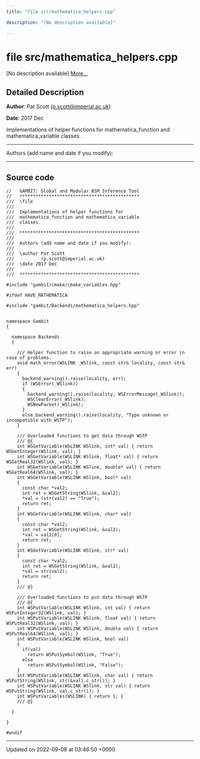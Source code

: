 ```yaml
---
title: "file src/mathematica_helpers.cpp"

description: "[No description available]"

---
```


# file src/mathematica_helpers.cpp

[No description available] [More...](#detailed-description)

## Detailed Description


**Author**: Pat Scott ([p.scott@imperial.ac.uk](mailto:p.scott@imperial.ac.uk)) 

**Date**: 2017 Dec

Implementations of helper functions for mathematica_function and mathematica_variable classes.



------------------

Authors (add name and date if you modify):



------------------




## Source code

```
//   GAMBIT: Global and Modular BSM Inference Tool
//   *********************************************
///  \file
///
///  Implementations of helper functions for
///  mathematica_function and mathematica_variable
///  classes.
///
///  *********************************************
///
///  Authors (add name and date if you modify):
///
///  \author Pat Scott
///          (p.scott@imperial.ac.uk)
///  \date 2017 Dec
///
///  *********************************************

#include "gambit/cmake/cmake_variables.hpp"

#ifdef HAVE_MATHEMATICA

#include "gambit/Backends/mathematica_helpers.hpp"


namespace Gambit
{

  namespace Backends
  {

    /// Helper function to raise an appropriate warning or error in case of problems.
    void math_error(WSLINK _WSlink, const str& locality, const str& err)
    {
      backend_warning().raise(locality, err);
      if (WSError(_WSlink))
      {
        backend_warning().raise(locality, WSErrorMessage(_WSlink));
        WSClearError(_WSlink);
        WSNewPacket(_WSlink);
      }
      else backend_warning().raise(locality, "Type unknown or incompatible with WSTP");
    }

    /// Overloaded functions to get data through WSTP
    /// @{
    int WSGetVariable(WSLINK WSlink, int* val) { return WSGetInteger(WSlink, val); }
    int WSGetVariable(WSLINK WSlink, float* val) { return WSGetReal32(WSlink, val); }
    int WSGetVariable(WSLINK WSlink, double* val) { return WSGetReal64(WSlink, val); }
    int WSGetVariable(WSLINK WSlink, bool* val)
    {
      const char *val2;
      int ret = WSGetString(WSlink, &val2);
      *val = (str(val2) == "True");
      return ret;
    }
    int WSGetVariable(WSLINK WSlink, char* val)
    {
      const char *val2;
      int ret = WSGetString(WSlink, &val2);
      *val = val2[0];
      return ret;
    }
    int WSGetVariable(WSLINK WSlink, str* val)
    {
      const char *val2;
      int ret = WSGetString(WSlink, &val2);
      *val = str(val2);
      return ret;
    }
    /// @}

    /// Overloaded functions to put data through WSTP
    /// @{
    int WSPutVariable(WSLINK WSlink, int val) { return WSPutInteger32(WSlink, val); }
    int WSPutVariable(WSLINK WSlink, float val) { return WSPutReal32(WSlink, val); }
    int WSPutVariable(WSLINK WSlink, double val) { return WSPutReal64(WSlink, val); }
    int WSPutVariable(WSLINK WSlink, bool val)
    {
      if(val)
        return WSPutSymbol(WSlink, "True");
      else
        return WSPutSymbol(WSlink, "False");
    }
    int WSPutVariable(WSLINK WSlink, char val) { return WSPutString(WSlink, str(&val).c_str()); }
    int WSPutVariable(WSLINK WSlink, str val) { return WSPutString(WSlink, val.c_str()); }
    int WSPutVariables(WSLINK) { return 1; }
    /// @}

  }

}

#endif
```


-------------------------------

Updated on 2022-09-08 at 03:46:50 +0000
